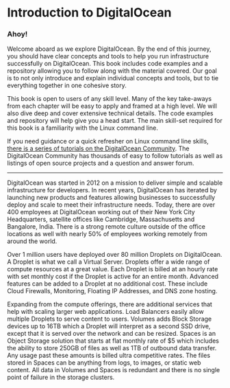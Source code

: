 # Introduction to DigitalOcean

### Ahoy! 
Welcome aboard as we explore DigitalOcean. By the end of this journey, you should have clear concepts and tools to help you run infrastructure successfully on DigitalOcean. This book includes code examples and a repository allowing you to follow along with the material covered. Our goal is to not only introduce and explain individual concepts and tools, but to tie everything together in one cohesive story.

This book is open to users of any skill level. Many of the key take-aways from each chapter will be easy to apply and framed at a high level. We will also dive deep and cover extensive technical details. The code examples and repository will help give you a head start. The main skill-set required for this book is a familiarity with the Linux command line. 

If you need guidance or a quick refresher on Linux command line skills, [there is a series of tutorials on the DigitalOcean Community](https://www.digitalocean.com/community/tutorial_series/getting-started-with-linux). The DigitalOcean Community has thousands of easy to follow tutorials as well as listings of open source projects and a question and answer forum.

---

DigitalOcean was started in 2012 on a mission to deliver simple and scalable infrastructure for developers. In recent years, DigitalOcean has iterated by launching new products and features allowing businesses to successfully deploy and scale to meet their infrastructure needs. Today, there are over 400 employees at DigitalOcean working out of their New York City Headquarters, satellite offices like Cambridge, Massachusetts and Bangalore, India. There is a strong remote culture outside of the office locations as well with nearly 50% of employees working remotely from around the world.

Over 1 million users have deployed over 80 million Droplets on DigitalOcean.  A Droplet is what we call a Virtual Server.  Droplets offer a wide range of compute resources at a great value. Each Droplet is billed at an hourly rate with set monthly cost if the Droplet is active for an entire month. Advanced features can be added to a Droplet at no additional cost. These include Cloud Firewalls, Monitoring, Floating IP Addresses, and DNS zone hosting. 

Expanding from the compute offerings, there are additional services that help with scaling larger web applications.  Load Balancers easily allow multiple Droplets to serve content to users.  Volumes adds Block Storage devices up to 16TB which a Droplet will interpret as a second SSD drive, except that it is served over the network and can be resized. Spaces is an Object Storage solution that starts at flat monthly rate of $5 which includes the ability to store 250GB of files as well as 1TB of outbound data transfer. Any usage past these amounts is billed ultra competitive rates. The files stored in Spaces can be anything from logs, to images, or static web content.  All data in Volumes and Spaces is redundant and there is no single point of failure in the storage clusters.

<!-- Future Products, etc -->